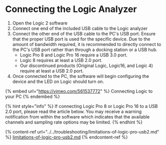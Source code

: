 # Connecting the Logic Analyzer

1. Open the Logic 2 software
2. Connect one end of the included USB cable to the Logic analyzer
3. Connect the other end of the USB cable to the PC's USB port. Ensure that the proper USB port is used for the specific device. Due to the amount of bandwidth required, it is recommended to directly connect to the PC's USB port rather than through a docking station or a USB hub.
   * Logic Pro 8 and Logic Pro 16 require a USB 3.0 port.
   * Logic 8 requires at least a USB 2.0 port.
   * Our discontinued products (Original Logic, Logic16, and Logic 4) require at least a USB 2.0 port.
4. Once connected to the PC, the software will begin configuring the device and the LED on Logic should turn on.

{% embed url="https://vimeo.com/561537772" %}
Connecting Logic to your PC
{% endembed %}

{% hint style="info" %}
If connecting Logic Pro 8 or Logic Pro 16 to a USB 2.0 port, please read the article below. You may receive a warning notification from within the software which indicates that the available channels and sampling rate options may be limited.
{% endhint %}

{% content-ref url="../../troubleshooting/limitations-of-logic-pro-usb2.md" %}
[limitations-of-logic-pro-usb2.md](../../troubleshooting/limitations-of-logic-pro-usb2.md)
{% endcontent-ref %}



